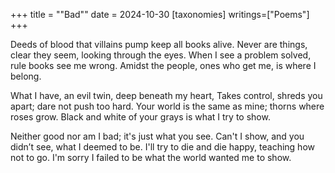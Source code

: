 +++
title = ""Bad""
date = 2024-10-30
[taxonomies]
writings=["Poems"]
+++

Deeds of blood that villains pump keep all books alive.
Never are things, clear they seem, looking through the eyes.
When I see a problem solved, rule books see me wrong.
Amidst the people, ones who get me, is where I belong.

What I have, an evil twin, deep beneath my heart,
Takes control, shreds you apart; dare not push too hard.
Your world is the same as mine; thorns where roses grow.
Black and white of your grays is what I try to show.

Neither good nor am I bad; it's just what you see.
Can't I show, and you didn’t see, what I deemed to be.
I'll try to die and die happy, teaching how not to go.
I'm sorry I failed to be what the world wanted me to show.

